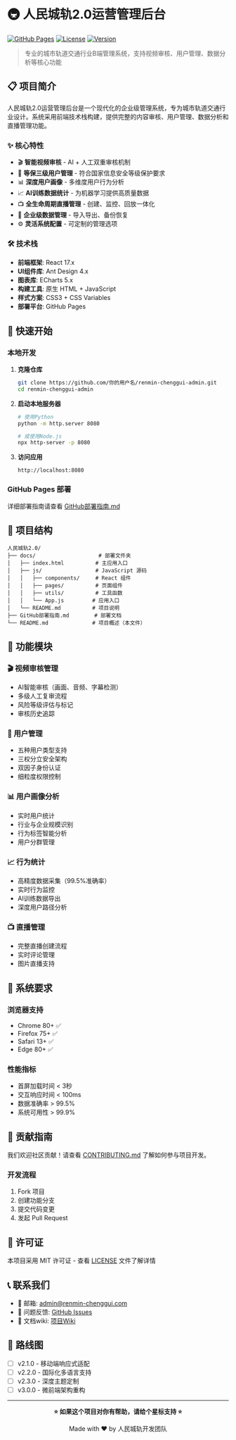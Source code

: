 # 🚇 人民城轨2.0运营管理后台

[![GitHub Pages](https://img.shields.io/badge/GitHub%20Pages-部署就绪-brightgreen)](https://github.com)
[![License](https://img.shields.io/badge/license-MIT-blue.svg)](LICENSE)
[![Version](https://img.shields.io/badge/version-2.0.1-orange.svg)](CHANGELOG.md)

> 专业的城市轨道交通行业B端管理系统，支持视频审核、用户管理、数据分析等核心功能

## 📋 项目简介

人民城轨2.0运营管理后台是一个现代化的企业级管理系统，专为城市轨道交通行业设计。系统采用前端技术栈构建，提供完整的内容审核、用户管理、数据分析和直播管理功能。

### ✨ 核心特性

- 🎬 **智能视频审核** - AI + 人工双重审核机制
- 👥 **等保三级用户管理** - 符合国家信息安全等级保护要求
- 📊 **深度用户画像** - 多维度用户行为分析
- 📈 **AI训练数据统计** - 为机器学习提供高质量数据
- 📺 **全生命周期直播管理** - 创建、监控、回放一体化
- 💾 **企业级数据管理** - 导入导出、备份恢复
- ⚙️ **灵活系统配置** - 可定制的管理选项

### 🛠️ 技术栈

- **前端框架**: React 17.x
- **UI组件库**: Ant Design 4.x  
- **图表库**: ECharts 5.x
- **构建工具**: 原生 HTML + JavaScript
- **样式方案**: CSS3 + CSS Variables
- **部署平台**: GitHub Pages

## 🚀 快速开始

### 本地开发

1. **克隆仓库**
   ```bash
   git clone https://github.com/你的用户名/renmin-chenggui-admin.git
   cd renmin-chenggui-admin
   ```

2. **启动本地服务器**
   ```bash
   # 使用Python
   python -m http.server 8080
   
   # 或使用Node.js
   npx http-server -p 8080
   ```

3. **访问应用**
   ```
   http://localhost:8080
   ```

### GitHub Pages 部署

详细部署指南请查看 [GitHub部署指南.md](GitHub部署指南.md)

## 📁 项目结构

```
人民城轨2.0/
├── docs/                    # 部署文件夹
│   ├── index.html          # 主应用入口
│   ├── js/                 # JavaScript 源码
│   │   ├── components/     # React 组件
│   │   ├── pages/          # 页面组件  
│   │   ├── utils/          # 工具函数
│   │   └── App.js         # 应用入口
│   └── README.md          # 项目说明
├── GitHub部署指南.md        # 部署文档
└── README.md              # 项目概述（本文件）
```

## 📖 功能模块

### 🎬 视频审核管理
- AI智能审核（画面、音频、字幕检测）
- 多级人工复审流程
- 风险等级评估与标记
- 审核历史追踪

### 👥 用户管理
- 五种用户类型支持
- 三权分立安全架构
- 双因子身份认证
- 细粒度权限控制

### 📊 用户画像分析
- 实时用户统计
- 行业与企业规模识别
- 行为标签智能分析
- 用户分群管理

### 📈 行为统计
- 高精度数据采集（99.5%准确率）
- 实时行为监控
- AI训练数据导出
- 深度用户路径分析

### 📺 直播管理  
- 完整直播创建流程
- 实时评论管理
- 图片直播支持

## 🔧 系统要求

### 浏览器支持
- Chrome 80+ ✅
- Firefox 75+ ✅  
- Safari 13+ ✅
- Edge 80+ ✅

### 性能指标
- 首屏加载时间 < 3秒
- 交互响应时间 < 100ms
- 数据准确率 > 99.5%
- 系统可用性 > 99.9%

## 🤝 贡献指南

我们欢迎社区贡献！请查看 [CONTRIBUTING.md](CONTRIBUTING.md) 了解如何参与项目开发。

### 开发流程
1. Fork 项目
2. 创建功能分支
3. 提交代码变更
4. 发起 Pull Request

## 📄 许可证

本项目采用 MIT 许可证 - 查看 [LICENSE](LICENSE) 文件了解详情

## 📞 联系我们

- 📧 邮箱: admin@renmin-chenggui.com
- 💬 问题反馈: [GitHub Issues](https://github.com/你的用户名/renmin-chenggui-admin/issues)
- 📖 文档wiki: [项目Wiki](https://github.com/你的用户名/renmin-chenggui-admin/wiki)

## 🎯 路线图

- [ ] v2.1.0 - 移动端响应式适配
- [ ] v2.2.0 - 国际化多语言支持  
- [ ] v2.3.0 - 深度主题定制
- [ ] v3.0.0 - 微前端架构重构

---

<div align="center">

**⭐ 如果这个项目对你有帮助，请给个星标支持 ⭐**

Made with ❤️ by 人民城轨开发团队

</div> 